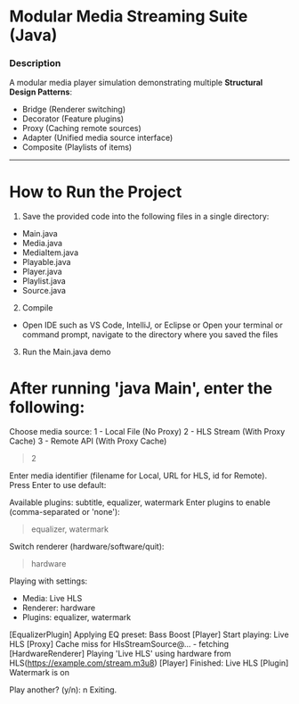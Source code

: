 # Modular Media Streaming Suite (Java)

### Description
A modular media player simulation demonstrating multiple **Structural Design Patterns**:
- Bridge (Renderer switching)
- Decorator (Feature plugins)
- Proxy (Caching remote sources)
- Adapter (Unified media source interface)
- Composite (Playlists of items)

---

# How to Run the Project

1. Save the provided code into the following files in a single directory:
- Main.java
- Media.java
- MediaItem.java
- Playable.java
- Player.java
- Playlist.java
- Source.java

2. Compile
 - Open IDE such as VS Code, IntelliJ, or Eclipse or Open your terminal or command prompt, navigate to the directory where you saved the files

3. Run the Main.java demo

# After running 'java Main', enter the following:

Choose media source:
1 - Local File (No Proxy)
2 - HLS Stream (With Proxy Cache)
3 - Remote API (With Proxy Cache)
> 2

Enter media identifier (filename for Local, URL for HLS, id for Remote). Press Enter to use default:
> 

Available plugins: subtitle, equalizer, watermark
Enter plugins to enable (comma-separated or 'none'):
> equalizer, watermark

Switch renderer (hardware/software/quit):
> hardware

Playing with settings:
 - Media: Live HLS
 - Renderer: hardware
 - Plugins: equalizer, watermark

[EqualizerPlugin] Applying EQ preset: Bass Boost
[Player] Start playing: Live HLS
[Proxy] Cache miss for HlsStreamSource@... - fetching
[HardwareRenderer] Playing 'Live HLS' using hardware from HLS(https://example.com/stream.m3u8)
[Player] Finished: Live HLS
[Plugin] Watermark is on

Play another? (y/n): n
Exiting.

